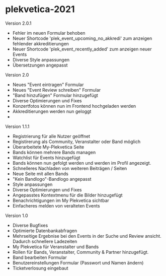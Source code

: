 # plekvetica-2021
Version 2.0.1
- Fehler im neuen Formular behoben
- Neuer Shortcode 'plek_event_upcoming_no_akkredi' zum anzeigen fehlender akkreditierungen
- Neuer Shortcode 'plek_event_recently_added' zum anzeigen neuer Events
- Diverse Style anpassungen
- Übersetzungen angepasst

Version 2.0
- Neues "Event eintragen" Formular
- Neues "Event Review schreiben" Formular
- "Band hinzufügen" Formular hinzugefügt
- Diverse Optimierungen und Fixes
- Konzertfotos können nun im Frontend hochgeladen werden
- Akkreditierungen werden nun geloggt
-  

Version 1.1.1

- Registrierung für alle Nutzer geöffnet
- Registirerung als Community, Veranstalter oder Band möglich
- Überarbeitete My-Plekvetica Seite
- Bands können mehrere Bands managen
- Watchlist für Events hinzugefügt
- Bands können nun gefolgt werden und werden im Profil angezeigt.
- Schnelleres Nachladen von weiteren Beiträgen / Seiten
- Neue Seite mit allen Bands
- "Kein Bandlogo"-Bandlogo angepasst
- Style anpassungen
- Diverse Optimierungen und Fixes
- Angepasstes Kontextmenu für die Bilder hinzugefügt
- Benachrichtigungen im My Plekvetica sichtbar
- Einfacheres melden von veralteten Events
 
Version 1.0

- Diverse Bugfixes
- Optimierte Datenbankabfragen
- Mehrseitige Ergebnise bei den Events in der Suche und Review ansicht. Dadurch schnellere Ladezeiten
- My Plekvetica für Veranstalter und Bands
- Rollen für Bands, Veranstalter, Community & Partner hinzugefügt.
- Band bearbeiten Formular
- Benutzereinstellungen Formular (Passwort und Namen ändern)
- Ticketverlosung eingebaut


